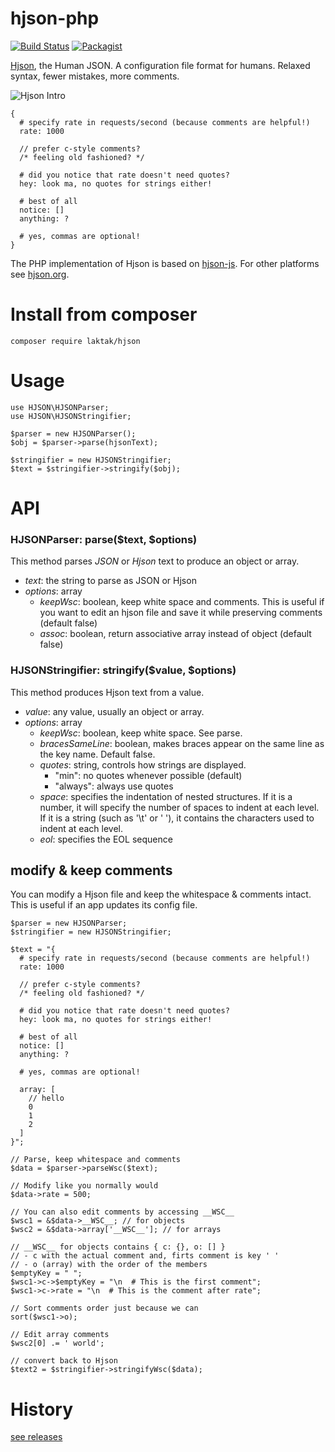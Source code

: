 # hjson-php

[![Build Status](https://img.shields.io/travis/hjson/hjson-php.svg?style=flat-square)](http://travis-ci.org/hjson/hjson-php)
[![Packagist](https://img.shields.io/packagist/v/laktak/hjson.svg?style=flat-square)](https://packagist.org/packages/laktak/hjson)

[Hjson](http://hjson.org), the Human JSON. A configuration file format for humans. Relaxed syntax, fewer mistakes, more comments.

![Hjson Intro](http://hjson.org/hjson1.gif)

```
{
  # specify rate in requests/second (because comments are helpful!)
  rate: 1000

  // prefer c-style comments?
  /* feeling old fashioned? */

  # did you notice that rate doesn't need quotes?
  hey: look ma, no quotes for strings either!

  # best of all
  notice: []
  anything: ?

  # yes, commas are optional!
}
```

The PHP implementation of Hjson is based on [hjson-js](https://github.com/hjson/hjson-js). For other platforms see [hjson.org](http://hjson.org).

# Install from composer

```
composer require laktak/hjson
```

# Usage

```
use HJSON\HJSONParser;
use HJSON\HJSONStringifier;

$parser = new HJSONParser();
$obj = $parser->parse(hjsonText);

$stringifier = new HJSONStringifier;
$text = $stringifier->stringify($obj);
```


# API

### HJSONParser: parse($text, $options)

This method parses *JSON* or *Hjson* text to produce an object or array.

- *text*: the string to parse as JSON or Hjson
- *options*: array
  - *keepWsc*: boolean, keep white space and comments. This is useful if you want to edit an hjson file and save it while preserving comments (default false)
  - *assoc*: boolean, return associative array instead of object (default false)

### HJSONStringifier: stringify($value, $options)

This method produces Hjson text from a value.

- *value*: any value, usually an object or array.
- *options*: array
  - *keepWsc*: boolean, keep white space. See parse.
  - *bracesSameLine*: boolean, makes braces appear on the same line as the key name. Default false.
  - *quotes*: string, controls how strings are displayed.
    - "min": no quotes whenever possible (default)
    - "always": always use quotes
  - *space*: specifies the indentation of nested structures. If it is a number, it will specify the number of spaces to indent at each level. If it is a string (such as '\t' or '&nbsp;'), it contains the characters used to indent at each level.
  - *eol*: specifies the EOL sequence


## modify & keep comments

You can modify a Hjson file and keep the whitespace & comments intact. This is useful if an app updates its config file.

```
$parser = new HJSONParser;
$stringifier = new HJSONStringifier;

$text = "{
  # specify rate in requests/second (because comments are helpful!)
  rate: 1000

  // prefer c-style comments?
  /* feeling old fashioned? */

  # did you notice that rate doesn't need quotes?
  hey: look ma, no quotes for strings either!

  # best of all
  notice: []
  anything: ?

  # yes, commas are optional!

  array: [
    // hello
    0
    1
    2
  ]
}";

// Parse, keep whitespace and comments
$data = $parser->parseWsc($text);

// Modify like you normally would
$data->rate = 500;

// You can also edit comments by accessing __WSC__
$wsc1 = &$data->__WSC__; // for objects
$wsc2 = &$data->array['__WSC__']; // for arrays

// __WSC__ for objects contains { c: {}, o: [] }
// - c with the actual comment and, firts comment is key ' '
// - o (array) with the order of the members
$emptyKey = " ";
$wsc1->c->$emptyKey = "\n  # This is the first comment";
$wsc1->c->rate = "\n  # This is the comment after rate";

// Sort comments order just because we can
sort($wsc1->o);

// Edit array comments
$wsc2[0] .= ' world';

// convert back to Hjson
$text2 = $stringifier->stringifyWsc($data);
```

# History

[see releases](https://github.com/hjson/hjson-php/releases)
